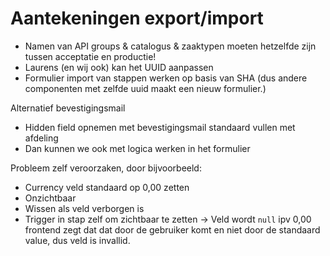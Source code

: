 # Aantekeningen export/import

- Namen van API groups & catalogus & zaaktypen moeten hetzelfde zijn tussen acceptatie en productie!
- Laurens (en wij ook) kan het UUID aanpassen
- Formulier import van stappen werken op basis van SHA (dus andere componenten met zelfde uuid maakt een nieuw formulier.)


Alternatief bevestigingsmail
- Hidden field opnemen met bevestigingsmail standaard vullen met afdeling
- Dan kunnen we ook met logica werken in het formulier


Probleem zelf veroorzaken, door bijvoorbeeld:
- Currency veld standaard op 0,00 zetten
- Onzichtbaar
- Wissen als veld verborgen is
- Trigger in stap zelf om zichtbaar te zetten
-> Veld wordt `null` ipv 0,00 frontend zegt dat dat door de gebruiker komt en niet door de standaard value, dus veld is invallid.


